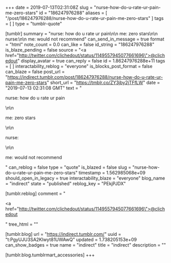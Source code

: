 +++
date = 2019-07-13T02:31:08Z
slug = "nurse-how-do-u-rate-ur-pain-me-zero-stars"
id = "186247976288"
aliases = [ "/post/186247976288/nurse-how-do-u-rate-ur-pain-me-zero-stars" ]
tags = [ ]
type = "tumblr-quote"

[tumblr]
summary = "nurse: how do u rate ur pain\n\n me: zero stars\n\n nurse:\n\n me: would not recommend"
can_send_in_message = true
format = "html"
note_count = 0.0
can_like = false
id_string = "186247976288"
is_blaze_pending = false
source = "<a href=\"http://twitter.com/clichedout/status/1149557945077661696\">@clichedout</a>"
display_avatar = true
can_reply = false
id = 1.86247976288e+11
tags = [ ]
interactability_reblog = "everyone"
is_blocks_post_format = false
can_blaze = false
post_url = "https://indirect.tumblr.com/post/186247976288/nurse-how-do-u-rate-ur-pain-me-zero-stars"
short_url = "https://tmblr.co/ZY3jby2jTFfLW"
date = "2019-07-13 02:31:08 GMT"
text = "<p>nurse: how do u rate ur pain</p>\n\n<p>me: zero stars</p>\n\n<p>nurse:</p>\n\n<p>me: would not recommend</p>"
can_reblog = false
type = "quote"
is_blazed = false
slug = "nurse-how-do-u-rate-ur-pain-me-zero-stars"
timestamp = 1.562985068e+09
should_open_in_legacy = true
interactability_blaze = "everyone"
blog_name = "indirect"
state = "published"
reblog_key = "PEkjPJDX"

[tumblr.reblog]
comment = "<p><a href=\"http://twitter.com/clichedout/status/1149557945077661696\">@clichedout</a></p>"
tree_html = ""

[tumblr.blog]
url = "https://indirect.tumblr.com/"
uuid = "t:PgyUJU3SA2Klwyt81UWAwQ"
updated = 1.738205153e+09
can_show_badges = true
name = "indirect"
title = "indirect"
description = ""

[tumblr.blog.tumblrmart_accessories]
+++

